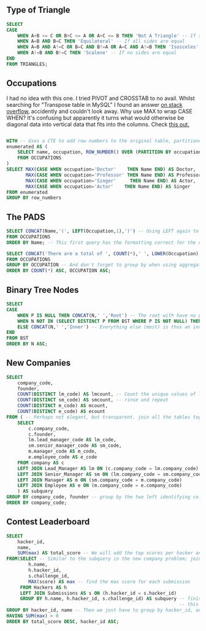 ## Type of Triangle

```sql
SELECT
CASE
    WHEN A+B <= C OR B+C <= A OR A+C <= B THEN 'Not A Triangle' -- If sum of two sides is greater than or equal to the third
    WHEN A=B AND B=C THEN 'Equilateral' -- If all sides are equal                  
    WHEN A=B AND A!=C OR B=C AND B!=A OR A=C AND A!=B THEN 'Isosceles' -- If two sides are equal and the third is different
    WHEN A!=B AND B!=C THEN 'Scalene' -- If no sides are equal
END
FROM TRIANGLES;
```
## Occupations

I had no idea with this one. I tried PIVOT and CROSSTAB to no avail. Whilst searching for "Transpose table in MySQL" I found an answer [on stack overflow.](https://stackoverflow.com/questions/71652696/transpose-a-table-in-mysql) accidently and couldn't look away. Why use MAX to wrap CASE WHEN? It's confusing but apparently it turns what would otherwise be diagonal data into vertical data that fits into the columns. Check [this out.](https://stackoverflow.com/questions/71544038/using-max-with-case-when-in-mysql#:~:text=The%20aggregation%20goes%20outside%20%28wraps%20round%29%20the%20CASE,has%20rotated%2090%20degrees%2C%20from%20vertical%20to%20horizontal.)

```sql

WITH -- Uses a CTE to add row numbers to the original table, partitioned by occupation
enumerated AS (
    SELECT name, occupation, ROW_NUMBER() OVER (PARTITION BY occupation ORDER BY name) row_numbers
    FROM OCCUPATIONS
)
SELECT MAX(CASE WHEN occupation='Doctor'    THEN Name END) AS Doctor,    
       MAX(CASE WHEN occupation='Professor' THEN Name END) AS Professor, 
       MAX(CASE WHEN occupation='Singer'     THEN Name END) AS Actor,     
       MAX(CASE WHEN occupation='Actor'    THEN Name END) AS Singer  
FROM enumerated
GROUP BY row_numbers
```


## The PADS
```sql
SELECT CONCAT(Name,'(', LEFT(Occupation,1),')') -- Using LEFT again to grab the first letter of the occupation and concatenating to name with parentheses
FROM OCCUPATIONS
ORDER BY Name; -- This first query has the formatting correct for the data to be summarized now.

SELECT CONCAT('There are a total of ', COUNT(*),' ', LOWER(Occupation),'s.') -- Now we use COUNT to count the number of occupations
FROM OCCUPATIONS
GROUP BY OCCUPATION -- And don't forget to group by when using aggregate functions
ORDER BY COUNT(*) ASC, OCCUPATION ASC;
```

## Binary Tree Nodes
```sql
SELECT
CASE 
    WHEN P IS NULL THEN CONCAT(N,' ','Root') -- The root with have no parent in the "P" column so that's easy to find
    WHEN N NOT IN (SELECT DISTINCT P FROM BST WHERE P IS NOT NULL) THEN CONCAT(N,' ','Leaf') -- Leaf nodes won't be found in the parent column!
    ELSE CONCAT(N,' ','Inner') -- Everything else (most) is thus an inner element
END
FROM BST
ORDER BY N ASC;
```

## New Companies
```sql
SELECT
    company_code,
    founder,
    COUNT(DISTINCT lm_code) AS lmcount, -- Count the unique values of lead manager codes (there are many duplicates due to the joining below)
    COUNT(DISTINCT sm_code) AS smcount, -- rinse and repeat
    COUNT(DISTINCT m_code) AS mcount,
    COUNT(DISTINCT e_code) AS ecount
FROM ( -- Perhaps not elegant, but transparent. join all the tables together so all the data is in one place and choose FROM there!
    SELECT 
        c.company_code,
        c.founder,
        lm.lead_manager_code AS lm_code,
        sm.senior_manager_code AS sm_code,
        m.manager_code AS m_code,
        e.employee_code AS e_code
    FROM company AS c
    LEFT JOIN Lead_Manager AS lm ON (c.company_code = lm.company_code)
    LEFT JOIN Senior_Manager AS sm ON (lm.company_code = sm.company_code)
    LEFT JOIN Manager AS m ON (sm.company_code = m.company_code)
    LEFT JOIN Employee AS e ON (m.company_code = e.company_code)
    ) AS subquery
GROUP BY company_code, founder -- group by the two left identifying columns so each copmany and founder has a tally
ORDER BY company_code;
```
## Contest Leaderboard
```sql
SELECT
    hacker_id,
    name,
    SUM(max) AS total_score -- We will add the top scores per hacker and challenge
FROM(SELECT -- Similar to the subquery in the new company problem; join hackers to submissions
        h.name,
        h.hacker_id,
        s.challenge_id,
        MAX(score) AS max -- find the max score for each submission
     FROM Hackers AS h
     LEFT JOIN Submissions AS s ON (h.hacker_id = s.hacker_id)
     GROUP BY h.name, h.hacker_id, s.challenge_id) AS subquery -- finish the subquery by grouping by hacker name, id, and challege
                                                               -- this leaves us with all the top scores per hacker, per challenge
GROUP BY hacker_id, name -- Then we just have to group by hacker_id, and name, the sum of top scores per hacker and challenge is appended
HAVING SUM(max) > 0
ORDER BY total_score DESC, hacker_id ASC;
```
